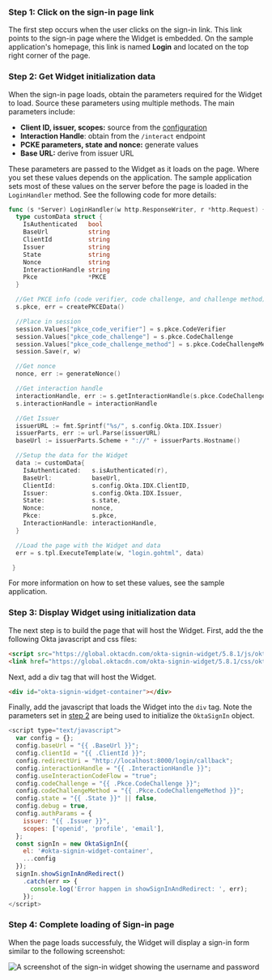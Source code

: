 ### Step 1: Click on the sign-in page link

The first step occurs when the user clicks on the sign-in link. This link
points to the sign-in page where the Widget is embedded. On the sample application's homepage,
this link is named **Login** and located on the top right corner of the page.

### Step 2: Get Widget initialization data

When the sign-in page loads, obtain the parameters required for the Widget to load. Source these
parameters using multiple methods. The main parameters include:

* **Client ID, issuer, scopes:** source from the [configuration](/docs/guides/oie-embedded-common-download-setup-app/go/main/#configuration-settings)
* **Interaction Handle**: obtain from the `/interact` endpoint
* **PCKE parameters, state and nonce:** generate values
* **Base URL:** derive from issuer URL

These parameters are passed to the Widget as it loads on the page. Where you set these
values depends on the application. The sample application sets most of these values on the server
before the page is loaded in the `LoginHandler` method. See the following code for more
details:

```go
func (s *Server) LoginHandler(w http.ResponseWriter, r *http.Request) {
  type customData struct {
    IsAuthenticated   bool
    BaseUrl           string
    ClientId          string
    Issuer            string
    State             string
    Nonce             string
    InteractionHandle string
    Pkce              *PKCE
  }

  //Get PKCE info (code verifier, code challenge, and challenge method)
  s.pkce, err = createPKCEData()

  //Place in session
  session.Values["pkce_code_verifier"] = s.pkce.CodeVerifier
  session.Values["pkce_code_challenge"] = s.pkce.CodeChallenge
  session.Values["pkce_code_challenge_method"] = s.pkce.CodeChallengeMethod
  session.Save(r, w)

  //Get nonce
  nonce, err := generateNonce()

  //Get interaction handle
  interactionHandle, err := s.getInteractionHandle(s.pkce.CodeChallenge)
  s.interactionHandle = interactionHandle

  //Get Issuer
  issuerURL := fmt.Sprintf("%s/", s.config.Okta.IDX.Issuer)
  issuerParts, err := url.Parse(issuerURL)
  baseUrl := issuerParts.Scheme + "://" + issuerParts.Hostname()

  //Setup the data for the Widget
  data := customData{
    IsAuthenticated:   s.isAuthenticated(r),
    BaseUrl:           baseUrl,
    ClientId:          s.config.Okta.IDX.ClientID,
    Issuer:            s.config.Okta.IDX.Issuer,
    State:             s.state,
    Nonce:             nonce,
    Pkce:              s.pkce,
    InteractionHandle: interactionHandle,
  }

  //Load the page with the Widget and data
  err = s.tpl.ExecuteTemplate(w, "login.gohtml", data)

 }
```

For more information on how to set these values, see the sample application.

### Step 3: Display Widget using initialization data

The next step is to build the page that will host the Widget. First, add the the following Okta javascript and css files:

```html
<script src="https://global.oktacdn.com/okta-signin-widget/5.8.1/js/okta-sign-in.min.js" type="text/javascript"></script>
<link href="https://global.oktacdn.com/okta-signin-widget/5.8.1/css/okta-sign-in.min.css" type="text/css" rel="stylesheet"/>
```

Next, add a div tag that will host the Widget.

```html
<div id="okta-signin-widget-container"></div>
```

Finally, add the javascript that loads the Widget into the `div` tag. Note the parameters set in
[step 2](#step-2-get-widget-initialization-data) are being used to initialize the `OktaSignIn` object.

```javascript
<script type="text/javascript">
  var config = {};
  config.baseUrl = "{{ .BaseUrl }}";
  config.clientId = "{{ .ClientId }}";
  config.redirectUri = "http://localhost:8000/login/callback";
  config.interactionHandle = "{{ .InteractionHandle }}";
  config.useInteractionCodeFlow = "true";
  config.codeChallenge = "{{ .Pkce.CodeChallenge }}";
  config.codeChallengeMethod = "{{ .Pkce.CodeChallengeMethod }}";
  config.state = "{{ .State }}" || false,
  config.debug = true,
  config.authParams = {
    issuer: "{{ .Issuer }}",
    scopes: ['openid', 'profile', 'email'],
  };
  const signIn = new OktaSignIn({
    el: '#okta-signin-widget-container',
    ...config
  });
  signIn.showSignInAndRedirect()
    .catch(err => {
      console.log('Error happen in showSignInAndRedirect: ', err);
    });
</script>
```

### Step 4: Complete loading of Sign-in page

When the page loads successfuly, the Widget will display a sign-in form
similar to the following screenshot:

<div class="common-image-format">

![A screenshot of the sign-in widget showing the username and password](/img/oie-embedded-sdk/oie-embedded-widget-golang-sample-app-sign-in-page.png)

</div>
